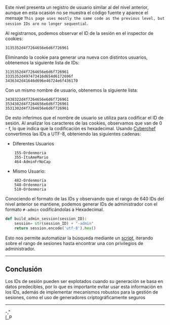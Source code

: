 Este nivel presenta un registro de usuario similar al del nivel anterior, aunque en esta ocasión no se muestra el código fuente y aparece el mensaje `This page uses mostly the same code as the previous level, but session IDs are no longer sequential`. 

Al registrarnos, podemos observar el ID de la sesión en el inspector de cookies:
```
3135352d4f7264656e6d6f726961
```

Eliminando la cookie para generar una nueva con distintos usuarios, obtenemos la siguiente lista de IDs:
```
3135352d4f7264656e6d6f726961
3335352d497473416d654d6172696f
3436342d41646d696e46724e6f436170
```

Con un mismo nombre de usuario, obtenemos la siguiente lista:
```
3438322d4f7264656e6d6f726961
3534382d4f7264656e6d6f726961
3531302d4f7264656e6d6f726961
```

De esto inferimos que el nombre de usuario se utiliza para codificar el ID de sesión. Al analizar los caracteres de las cookies, observamos que van de 0 - f, lo que indica que la codificación es hexadecimal. Usando [Cyberchef](https://gchq.github.io/CyberChef/#recipe=From_Hex('Auto')&input=MzEzNTM1MmQ0ZjcyNjQ2NTZlNmQ2ZjcyNjk2MQozMzM1MzUyZDQ5NzQ3MzQxNmQ2NTRkNjE3MjY5NmYKMzQzNjM0MmQ0MTY0NmQ2OTZlNDY3MjRlNmY0MzYxNzAKMzQzODMyMmQ0ZjcyNjQ2NTZlNmQ2ZjcyNjk2MQozNTM0MzgyZDRmNzI2NDY1NmU2ZDZmNzI2OTYxCjM1MzEzMDJkNGY3MjY0NjU2ZTZkNmY3MjY5NjE) convertimos las IDs a UTF-8, obteniendo las siguientes cadenas:

* Diferentes Usuarios
```
	155-Ordenmoria
	355-ItsAmeMario
	464-AdminFrNoCap
```
* Mismo Usuario:
```
	482-Ordenmoria
	548-Ordenmoria
	510-Ordenmoria
```

Conociendo el formato de las IDs y observando que el rango de 640 IDs del nivel anterior se mantiene, podemos generar IDs de administrador con el formato `#-admin` codificándolas a Hexadecimal. 
```python
def build_admin_session(session_ID):  
    session= str(session_ID) + "-admin"  
    return session.encode('utf-8').hex()
```

Esto nos permite automatizar la búsqueda mediante un [script](https://github.com/IberoGIC/gic-level-2/blob/main/Challenges/OTW_Natas/Lvl_19/Ordenmoria/script.py), iterando sobre el rango de sesiones hasta encontrar una con privilegios de administrador.

---
## **Conclusión**
 
Los IDs de sesión pueden ser explotados cuando su generación se basa en datos predecibles, por lo que es importante evitar usar esta información en los IDs, además de implementar mecanismos robustos para la gestión de sesiones, como el uso de generadores criptográficamente seguros

---
-,"  
[_P